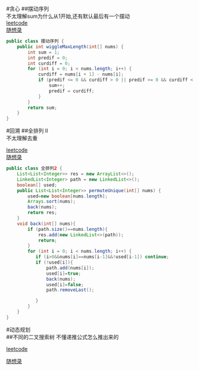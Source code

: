 #贪心
##摆动序列  
不太理解sum为什么从1开始,还有默认最后有一个摆动  
[leetcode](https://leetcode.cn/problems/wiggle-subsequence/description/)  
[随想录](https://programmercarl.com/0376.%E6%91%86%E5%8A%A8%E5%BA%8F%E5%88%97.html#%E6%80%9D%E8%B7%AF-1-%E8%B4%AA%E5%BF%83%E8%A7%A3%E6%B3%95)  
```java
public class 摆动序列 {
    public int wiggleMaxLength(int[] nums) {
        int sum = 1;
        int predif = 0;
        int curdiff = 0;
        for (int i = 0; i < nums.length; i++) {
            curdiff = nums[i + 1] - nums[i];
            if (predif <= 0 && curdiff > 0 || predif >= 0 && curdiff < 0) {
                sum++;
                predif = curdiff;
            }
        }
        return sum;
    }
}
```
#回溯
##全排列 II  
不太理解去重

[leetcode](https://leetcode.cn/problems/permutations-ii/)  
[随想录](https://programmercarl.com/0047.%E5%85%A8%E6%8E%92%E5%88%97II.html#%E6%80%9D%E8%B7%AF)
```java
public class 全排列2 {
    List<List<Integer>> res = new ArrayList<>();
    LinkedList<Integer> path = new LinkedList<>();
    boolean[] used;
    public List<List<Integer>> permuteUnique(int[] nums) {
        used=new boolean[nums.length];
        Arrays.sort(nums);
        back(nums);
        return res;
    }
    void back(int[] nums){
        if (path.size()==nums.length){
            res.add(new LinkedList<>(path));
            return;
        }
        for (int i = 0; i < nums.length; i++) {
           if (i>0&&nums[i]==nums[i-1]&&!used[i-1]) continue;
           if (!used[i]){
               path.add(nums[i]);
               used[i]=true;
               back(nums);
               used[i]=false;
               path.removeLast();

           }
        }
    }
}
```
#动态规划  
##不同的二叉搜索树
不懂递推公式怎么推出来的

[leetcode](https://leetcode.cn/problems/unique-binary-search-trees/description/)

[随想录](https://programmercarl.com/0096.%E4%B8%8D%E5%90%8C%E7%9A%84%E4%BA%8C%E5%8F%89%E6%90%9C%E7%B4%A2%E6%A0%91.html#%E6%80%9D%E8%B7%AF)